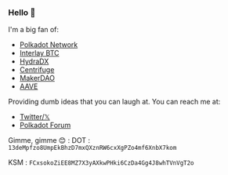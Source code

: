 ### Hello 👋
I'm a big fan of:
- [Polkadot Network](https://polkadot.network/)
- [Interlay BTC](https://www.interlay.io/)
- [HydraDX](https://hydradx.io/)
- [Centrifuge](https://centrifuge.io/)
- [MakerDAO](https://makerdao.com/)
- [AAVE](https://aave.com/)

Providing dumb ideas that you can laugh at.
You can reach me at:
- [Twitter/𝕏](https://twitter.com/Ekatva336115)
- [Polkadot Forum](https://forum.polkadot.network/u/ektvwcksvn/activity)

Gimme, gimme :blush: :
DOT : `13deMpfzo8UmpEkBhzD7mxQXznRW6cxXgPZo4mf6XnbX7kom`

KSM : `FCxsokoZiEE8MZ7X3yAXkwPHki6CzDa4Gg4J8whTVnVgT2o`
<!--
**EktvWcksvn/EktvWcksvn** is a ✨ _special_ ✨ repository because its `README.md` (this file) appears on your GitHub profile.

Here are some ideas to get you started:

- 🔭 I’m currently working on ...
- 🌱 I’m currently learning ...
- 👯 I’m looking to collaborate on ...
- 🤔 I’m looking for help with ...
- 💬 Ask me about ...
- 📫 How to reach me: ...
- 😄 Pronouns: ...
- ⚡ Fun fact: ...
-->

